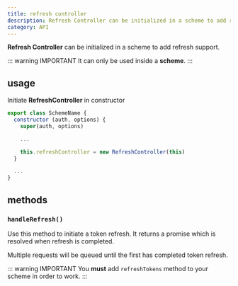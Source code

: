 ```yaml
---
title: refresh controller
description: Refresh Controller can be initialized in a scheme to add refresh support.
category: API
---
```


**Refresh Controller** can be initialized in a scheme to add refresh support.

::: warning IMPORTANT
It can only be used inside a **scheme**.
:::

## usage

Initiate **RefreshController** in constructor

```js
export class SchemeName {
  constructor (auth, options) {
    super(auth, options)

    ...

    this.refreshController = new RefreshController(this)
  }

  ...
}
```

## methods

### `handleRefresh()`

Use this method to initiate a token refresh. It returns a promise which is resolved when refresh is completed.

Multiple requests will be queued until the first has completed token refresh.

::: warning IMPORTANT
You **must** add `refreshTokens` method to your scheme in order to work.
:::